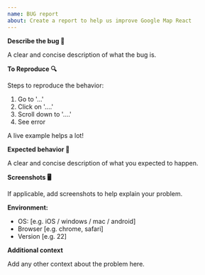 ```yaml
---
name: BUG report
about: Create a report to help us improve Google Map React
---
```


<!--
  Thanks for participating in this project! We will try to answer as soon as possible 🙏
-->

**Describe the bug 🐛**

A clear and concise description of what the bug is.

**To Reproduce 🔍**

Steps to reproduce the behavior:

1. Go to '...'
2. Click on '....'
3. Scroll down to '....'
4. See error

A live example helps a lot! 

**Expected behavior 💭**

A clear and concise description of what you expected to happen.

**Screenshots 🖥**

If applicable, add screenshots to help explain your problem.

**Environment:**

 - OS: [e.g. iOS / windows / mac / android]
 - Browser [e.g. chrome, safari]
 - Version [e.g. 22]

**Additional context**

Add any other context about the problem here.